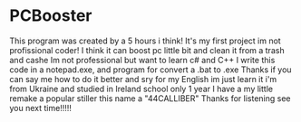 # PCBooster
This program was created by a 5 hours i think! It's my first project im not profissional coder! I think it can boost pc little bit and clean it from a trash and cashe
Im not professional but want to learn c# and C++
I write this code in a notepad.exe, and program for convert a .bat to .exe
Thanks if you can say me how to do it better and sry for my English im just learn it i'm from Ukraine and studied in Ireland school only 1 year 
I have a my little remake  a popular stiller this name a "44CALLIBER" 
Thanks for listening 
see you next time!!!!!
